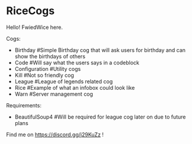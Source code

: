 # RiceCogs

Hello! FwiedWice here.

Cogs:
- Birthday
  #Simple Birthday cog that will ask users for birthday and can show the birthdays of others
- Code 
  #Will say what the users says in a codeblock
- Configuration
  #Utility cogs
- Kill 
  #Not so friendly cog
- League 
  #League of legends related cog
- Rice
  #Example of what an infobox could look like
- Warn
  #Server management cog
  
Requirements:
- BeautifulSoup4
  #Will be required for league cog later on due to future plans


Find me on https://discord.gg/j29KuZz !
